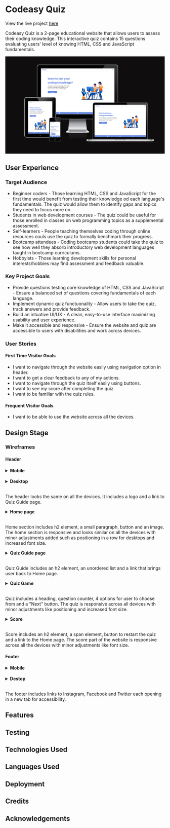 # Codeasy Quiz

View the live project [here](https://nataliiasolomchak21.github.io/codeasy-quiz/)

Codeasy Quiz is a 2-page educational website that allows users to assess their coding knowledge. This interactive quiz contains 15 questions evaluating users' level of knowing HTML, CSS and JavaScript fundamentals. 

![Screenshot of the website on mobile, tablet, laptop and desktop from Am I Resonsive website.](README-images/am-i-responsive-screenshot.png)

## User Experience

### Target Audience

* Beginner coders - Those learning HTML, CSS and JavaScript for the first time would benefit from testing their knowledge od each language's fundamentals. The quiz would allow them to identify gaps and topics they need to focus more on.
* Students in web development courses - The quiz could be useful for those enrolled in classes on web programming topics as a supplemental assessment.
* Self-learners - People teaching themselves coding through online resources couls use the quiz to formally benchmark their progress.
* Bootcamp attendees - Coding bootcamp students could take the quiz to see how well they absorb introductory web development languages taught in bootcamp curriculums.
* Hobbyists - Those learning development skills for personal interests/hobbies may find assessment and feedback valuable.

### Key Project Goals

* Provide questions testing core knowledge of HTML, CSS and JavaScript - Ensure a balanced set of questions covering fundamentals of each language.
* Implement dynamic quiz functuonality - Allow users to take the quiz, track answers and provide feedback.
* Build an intuative UI/UX - A clean, easy-to-use interface maximizing usability and user experience.
* Make it accessible and responsive - Ensure the website and quiz are accessible to users with disabilities and work across devices.

### User Stories

#### First Time Visitor Goals

* I want to navigate through the website easily using navigation option in header.
* I want to get a clear feedback to any of my actions.
* I want to navigate through the quiz itself easily using buttons.
* I want to see my score after completing the quiz.
* I want to be familiar with the quiz rules.

#### Frequent Visitor Goals

* I want to be able to use the website across all the devices.

## Design Stage

### Wireframes

#### Header

<details><summary><b>Mobile</b></summary>

![Header for mobile wireframe using Balsamique](README-images/wireframe-header-mobile.png)
</details><br/>

<details><summary><b>Desktop</b></summary>

![Header for desktop wireframe using Balsamique](README-images/wireframe-header-desktop.png)
</details><br/>

The header looks the same on all the devices. It includes a logo and a link to Quiz Guide page. 

<details><summary><b>Home page</b></summary>

![Home section wireframe using Balsamique](README-images/wireframe-home-section.png)
</details><br/>

Home section includes h2 element, a small paragraph, button and an image. The home section is responsive and looks similar on all the devices with minor adjustments added such as positioning in a row for desktops and increased font size.

<details><summary><b>Quiz Guide page</b></summary>

![Quiz Guide page wireframe using Balsamique](README-images/wireframe-quiz-guide-page.png)
</details><br/>

Quiz Guide includes an h2 element, an unordered list and a link that brings user back to Home page. 

<details><summary><b>Quiz Game</b></summary>

![Quiz wireframe using Balsamique](README-images/wireframe-quiz-game.png)
</details><br/>

Quiz includes a heading, question counter, 4 options for user to choose from and a "Next" button. The quiz is responsive across all devices with minor adjustments like positioning and increased font size.

<details><summary><b>Score</b></summary>

![Score wireframe using Balsamique](README-images/wireframe-score.png)
</details><br/>

Score includes an h2 element, a span element, button to restart the quiz and a link to the Home page. The score part of the website is responsive across all the devices with minor adjustments like font size.
#### Footer

<details><summary><b>Mobile</b></summary>

![Footer for mobile wireframe using Balsamique](README-images/wireframe-footer-mobile.png)
</details><br/>
<details><summary><b>Destop</b></summary>

![Footer for destop wireframe using Balsamique](README-images/wireframe-footer-desktop.png)
</details><br/>

The footer includes links to Instagram, Facebook and Twitter each opening in a new tab for accessibility.

## Features

## Testing

## Technologies Used

## Languages Used

## Deployment

## Credits

## Acknowledgements